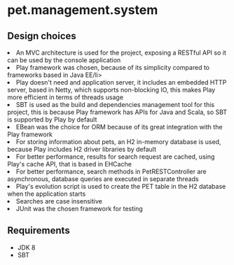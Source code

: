 # pet.management.system

**<h2>Design choices</h2>**
<ul>
</ul>
<li>An MVC architecture is used for the project, exposing a RESTful API so it can be used by the console application</li>
<li>Play framework was chosen, because of its simplicity compared to frameworks based in Java EE/li>
<li>Play doesn't need and application server, it includes an embedded HTTP server, based in Netty, which supports non-blocking IO, this makes Play more efficient in terms of threads usage</li>
<li>SBT is used as the build and dependencies management tool for this project, this is because Play framework has APIs for Java and Scala, so SBT is supported by Play by default</li>
<li>EBean was the choice for ORM because of its great integration with the Play framework</li>
<li>For storing information about pets, an H2 in-memory database is used, because Play includes H2 driver libraries by default</li>
<li>For better performance, results for search request are cached, using Play's cache API, that is based in EHCache</li>
<li>For better performance, search methods in PetRESTController are asynchronous, database queries are executed in separate threads</li>
<li>Play's evolution script is used to create the PET table in the H2 database when the application starts</li>
<li>Searches are case insensitive</li>
<li>JUnit was the chosen framework for testing</li>

**<h2>Requirements</h2>**
- JDK 8
- SBT
